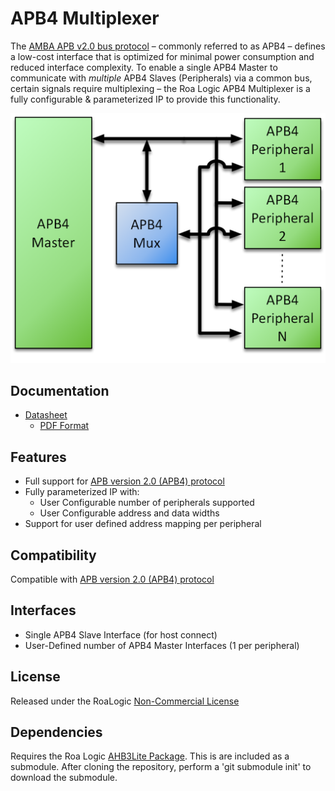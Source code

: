 # APB4 Multiplexer
The [AMBA APB v2.0 bus protocol](http://infocenter.arm.com/help/topic/com.arm.doc.ihi0024c/index.html) – commonly referred to as APB4 – defines a low-cost interface that
is optimized for minimal power consumption and reduced interface complexity. To enable a single APB4 Master to communicate with *multiple* APB4 Slaves (Peripherals) via a common bus, certain signals require
multiplexing – the Roa Logic APB4 Multiplexer is a fully configurable & parameterized IP to provide this functionality.


![Example Implementation](assets/img/APB4-Mux-Sys.png)

## Documentation

- [Datasheet](DATASHEET.md)
  - [PDF Format](docs/APB4-Multiplexer-Datasheet.pdf)

## Features

- Full support for [APB version 2.0 (APB4) protocol ](http://infocenter.arm.com/help/topic/com.arm.doc.ihi0024c/index.html)
- Fully parameterized IP with:
  - User Configurable number of peripherals supported
  - User Configurable address and data widths
- Support for user defined address mapping per peripheral

## Compatibility

Compatible with  [APB version 2.0 (APB4) protocol ](http://infocenter.arm.com/help/topic/com.arm.doc.ihi0024c/index.html)

## Interfaces

- Single APB4 Slave Interface (for host connect)
- User-Defined number of APB4 Master Interfaces (1 per peripheral)


## License

Released under the RoaLogic [Non-Commercial License](/LICENSE.md)

## Dependencies
Requires the Roa Logic [AHB3Lite Package](). This is are included as a submodule.
After cloning the repository, perform a 'git submodule init' to download the submodule.
